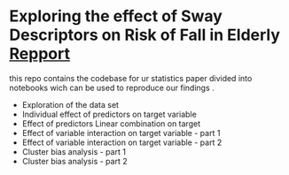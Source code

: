 # Exploring the effect of Sway Descriptors on Risk of Fall in Elderly [Repport](www.google.com)

this repo contains the codebase for ur statistics paper divided into notebooks wich can be used to reproduce our findings .  
- Exploration of the data set
- Individual effect of predictors on target variable 
- Effect of predictors Linear combination on target
- Effect of variable interaction on target variable - part 1 
- Effect of variable interaction on target variable - part 2
- Cluster bias analysis - part 1 
- Cluster bias analysis - part 2
